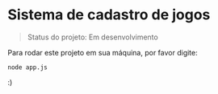 <h1>Sistema de cadastro de jogos</h1>

> Status do projeto: Em desenvolvimento

Para rodar este projeto em sua máquina, por favor digite:

```
node app.js
```

:)